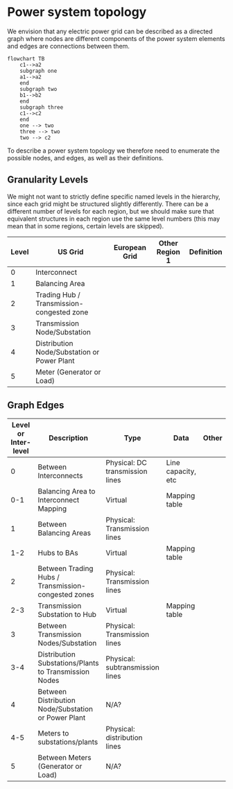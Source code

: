 # Power system topology

We envision that any electric power grid can be described as a directed graph where nodes are different components of the power system elements and edges are connections between them.

```
flowchart TB
    c1-->a2
    subgraph one
    a1-->a2
    end
    subgraph two
    b1-->b2
    end
    subgraph three
    c1-->c2
    end
    one --> two
    three --> two
    two --> c2
```


To describe a power system topology we therefore need to enumerate the possible nodes, and edges, as well as their definitions.

## Granularity Levels

We might not want to strictly define specific named levels in the hierarchy, since each grid might be structured slightly differently. There can be a different number of levels for each region, but we should make sure that equivalent structures in each region use the same level numbers (this may mean that in some regions, certain levels are skipped).

|Level|US Grid|European Grid|Other Region 1|Definition|
|--|--|--|--|--|
|0|Interconnect| | | |
|1|Balancing Area| | | |
|2|Trading Hub / Transmission-congested zone| | | |
|3|Transmission Node/Substation| | | |
|4|Distribution Node/Substation or Power Plant| | | |
|5|Meter (Generator or Load)| | | |

## Graph Edges

|Level or Inter-level|Description|Type|Data|Other|
|--|--|--|--|--|
|0|Between Interconnects|Physical: DC transmission lines|Line capacity, etc| |
|0-1|Balancing Area to Interconnect Mapping|Virtual|Mapping table| |
|1|Between Balancing Areas|Physical: Transmission lines | | |
|1-2|Hubs to BAs|Virtual|Mapping table| |
|2|Between Trading Hubs / Transmission-congested zones|Physical: Transmission lines | | |
|2-3|Transmission Substation to Hub|Virtual|Mapping table| |
|3|Between Transmission Nodes/Substation|Physical: Transmission lines | | |
|3-4|Distribution Substations/Plants to Transmission Nodes|Physical: subtransmission lines|| |
|4|Between Distribution Node/Substation or Power Plant|N/A? | | |
|4-5|Meters to substations/plants|Physical: distribution lines|| |
|5|Between Meters (Generator or Load)|N/A?| | |
